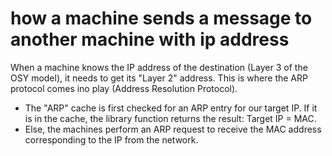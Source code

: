 # how a machine sends a message to another machine with ip address

When a machine knows the IP address of the destination (Layer 3 of the OSY model), it needs to get its "Layer 2" address. This is where the ARP protocol comes ino play (Address Resolution Protocol).

- The "ARP" cache is first checked for an ARP entry for our target IP. If it is in the cache, the library function returns the result: Target IP = MAC.
- Else, the machines perform an ARP request to receive the MAC address corresponding to the IP from the network.
